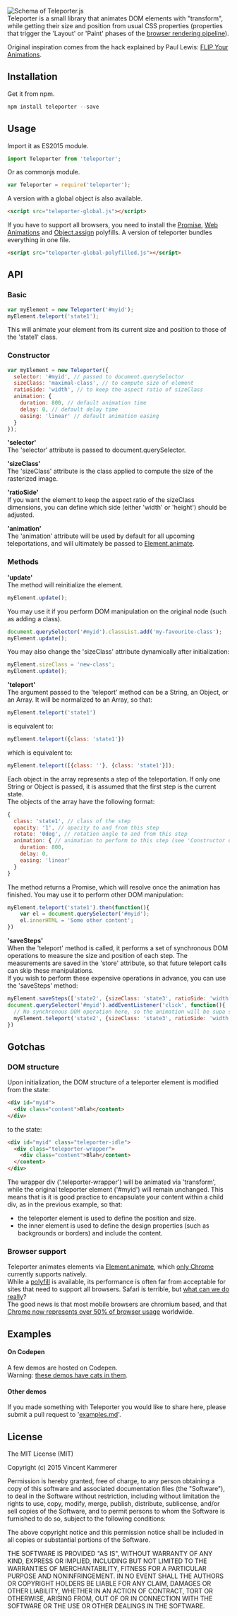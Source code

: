 ![Schema of Teleporter.js](http://vkammerer.github.io/teleporter/public/images/schema.png?v=4)  
Teleporter is a small library that animates DOM elements with "transform", while getting their size and position from usual CSS properties (properties that trigger the 'Layout' or 'Paint' phases of the [browser rendering pipeline](http://www.html5rocks.com/en/tutorials/internals/howbrowserswork/#The_main_flow)).

Original inspiration comes from the hack explained by Paul Lewis: [FLIP Your Animations](https://aerotwist.com/blog/flip-your-animations/).  

## Installation
Get it from npm.
```javascript
npm install teleporter --save
```
## Usage
Import it as ES2015 module.
```javascript
import Teleporter from 'teleporter';
```
Or as commonjs module.
```javascript
var Teleporter = require('teleporter');
```
A version with a global object is also available.
```html
<script src="teleporter-global.js"></script>
```
If you have to support all browsers, you need to install the [Promise](https://github.com/jakearchibald/es6-promise), [Web Animations](https://github.com/web-animations/web-animations-js) and [Object.assign](https://developer.mozilla.org/en-US/docs/Web/JavaScript/Reference/Global_Objects/Object/assign) polyfills. A version of teleporter bundles everything in one file.
```html
<script src="teleporter-global-polyfilled.js"></script>
```

## API
### Basic
```javascript
var myElement = new Teleporter('#myid');
myElement.teleport('state1');
```
This will animate your element from its current size and position to those of the 'state1' class.

### Constructor
```javascript
var myElement = new Teleporter({
  selector: '#myid', // passed to document.querySelector
  sizeClass: 'maximal-class', // to compute size of element
  ratioSide: 'width', // to keep the aspect ratio of sizeClass
  animation: {
    duration: 800, // default animation time
    delay: 0, // default delay time
    easing: 'linear' // default animation easing
  }
});
```
**'selector'**  
The 'selector' attribute is passed to document.querySelector.  

**'sizeClass'**  
The 'sizeClass' attribute is the class applied to compute the size of the rasterized image.  

**'ratioSide'**  
If you want the element to keep the aspect ratio of the sizeClass dimensions,
you can define which side (either 'width' or 'height') should be adjusted.  

**'animation'**  
The 'animation' attribute will be used by default for all upcoming teleportations,
and will ultimately be passed to [Element.animate](http://w3c.github.io/web-animations/).  

### Methods
**'update'**  
The method will reinitialize the element.
```javascript
myElement.update();
```
You may use it if you perform DOM manipulation on the original node (such as adding a class).
```javascript
document.querySelector('#myid').classList.add('my-favourite-class');
myElement.update();
```
You may also change the 'sizeClass' attribute dynamically after initialization:
```javascript
myElement.sizeClass = 'new-class';
myElement.update();
```

**'teleport'**  
The argument passed to the 'teleport' method can be a String, an Object, or an Array.
It will be normalized to an Array, so that:
```javascript
myElement.teleport('state1')
```
is equivalent to:
```javascript
myElement.teleport({class: 'state1'})
```
which is equivalent to:
```javascript
myElement.teleport([{class: ''}, {class: 'state1'}]);
```  
Each object in the array represents a step of the teleportation.
If only one String or Object is passed, it is assumed that the first step is the current state.  
The objects of the array have the following format:
```javascript
{
  class: 'state1', // class of the step
  opacity: '1', // opacity to and from this step
  rotate: '0deg', // rotation angle to and from this step
  animation: { // animation to perform to this step (see 'Constructor options' > 'animation' above)
    duration: 800,
    delay: 0,
    easing: 'linear'
  }
}
```
The method returns a Promise, which will resolve once the animation has finished.
You may use it to perform other DOM manipulation:
```javascript
myElement.teleport('state1').then(function(){
	var el = document.querySelector('#myid');
	el.innerHTML = 'Some other content';
})
```

**'saveSteps'**  
When the 'teleport' method is called, it performs a set of synchronous DOM operations to measure the size and position of each step.
The measurements are saved in the 'store' attribute, so that future teleport calls can skip these manipulations.  
If you wish to perform these expensive operations in advance, you can use the 'saveSteps' method:  
```javascript
myElement.saveSteps(['state2', {sizeClass: 'state3', ratioSide: 'width'}]);
document.querySelector('#myid').addEventListener('click', function(){
  // No synchronous DOM operation here, so the animation will be supa smooth!
  myElement.teleport('state2', {sizeClass: 'state3', ratioSide: 'width'});
})
```
## Gotchas
### DOM structure
Upon initialization, the DOM structure of a teleporter element is modified from the state:
```html
<div id="myid">
  <div class="content">Blah</content>
</div>
```  
to the state:
```html
<div id="myid" class="teleporter-idle">
  <div class="teleporter-wrapper">
    <div class="content">Blah</content>
  </content>
</div>
```
The wrapper div ('.teleporter-wrapper') will be animated via 'transform',
while the original teleporter element ('#myid') will remain unchanged.
This means that is it is good practice to encapsulate your content
within a child div, as in the previous example, so that:
- the teleporter element is used to define the position and size.
- the inner element is used to define the design properties (such as backgrounds or borders)
and include the content.  

### Browser support
Teleporter animates elements via [Element.animate](http://w3c.github.io/web-animations/), which [only Chrome](http://caniuse.com/#feat=web-animation) currently supports natively.  
While a [polyfill](https://github.com/web-animations/web-animations-js) is available,
its performance is often far from acceptable for sites that need to support all browsers.
Safari is terrible, but [what can we do really](http://nolanlawson.com/2015/06/30/safari-is-the-new-ie/)?  
The good news is that most mobile browsers are chromium based, and that [Chrome now represents over 50% of browser usage](http://gs.statcounter.com) worldwide.
## Examples
#### On Codepen
A few demos are hosted on Codepen.  
Warning: [these demos have cats in them](http://codepen.io/collection/AvBoZo/).  

#### Other demos
If you made something with Teleporter you would like to share here, please submit a pull request to '[examples.md](https://github.com/vkammerer/teleporter/blob/master/docs/examples.md)'.  
## License
The MIT License (MIT)

Copyright (c) 2015 Vincent Kammerer

Permission is hereby granted, free of charge, to any person obtaining a copy
of this software and associated documentation files (the "Software"), to deal
in the Software without restriction, including without limitation the rights
to use, copy, modify, merge, publish, distribute, sublicense, and/or sell
copies of the Software, and to permit persons to whom the Software is
furnished to do so, subject to the following conditions:

The above copyright notice and this permission notice shall be included in all
copies or substantial portions of the Software.

THE SOFTWARE IS PROVIDED "AS IS", WITHOUT WARRANTY OF ANY KIND, EXPRESS OR
IMPLIED, INCLUDING BUT NOT LIMITED TO THE WARRANTIES OF MERCHANTABILITY,
FITNESS FOR A PARTICULAR PURPOSE AND NONINFRINGEMENT. IN NO EVENT SHALL THE
AUTHORS OR COPYRIGHT HOLDERS BE LIABLE FOR ANY CLAIM, DAMAGES OR OTHER
LIABILITY, WHETHER IN AN ACTION OF CONTRACT, TORT OR OTHERWISE, ARISING FROM,
OUT OF OR IN CONNECTION WITH THE SOFTWARE OR THE USE OR OTHER DEALINGS IN THE
SOFTWARE.
